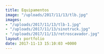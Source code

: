 ```yaml
---
title: Equipamentos
image: "/uploads/2017/11/13/tlb.jpg"
images:
- "/uploads/2017/11/13/tlb-1.jpg"
- "/uploads/2017/11/13/sinotruck.jpg"
- "/uploads/2017/11/13/retroscavador.jpg"
layout: portfolio
date: 2017-11-13 15:10:03 +0000
---
```

